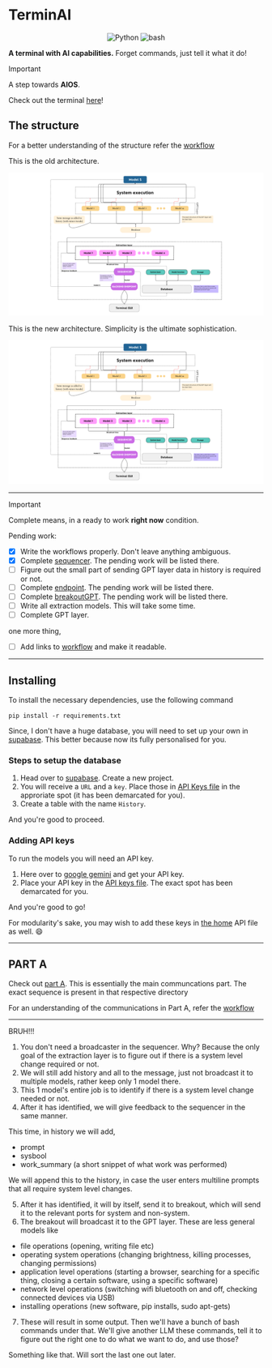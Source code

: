 # TerminAI

<p align="center">
  <img src="https://img.shields.io/badge/Code-Python-informational?style=flat&logo=python&color=blue" alt="Python" />
  <img src="https://img.shields.io/badge/Code-Bash-informational?style=flat&logo=Bash&color=yellow" alt="bash" />
</p>

**A terminal with AI capabilities.** Forget commands, just tell it what it do! 

> [!IMPORTANT]
> A step towards **AIOS**.

Check out the terminal [here](./terminal_gui/README.md)!

## The structure

For a better understanding of the structure refer the [workflow](./idea/README.md)

This is the old architecture.

![Architecture](./idea/oldIdea/TerminAI.png)

This is the new architecture. Simplicity is the ultimate sophistication.

![Architecture](./idea/TerminAI.png)

---

> [!IMPORTANT]
> Complete means, in a ready to work **right now** condition.

Pending work:

- [x] Write the workflows properly. Don't leave anything ambiguous.
- [x] Complete [sequencer](./Sequencer). The pending work will be listed there.
- [ ] Figure out the small part of sending GPT layer data in history is required or not.
- [ ] Complete [endpoint](./Backend_endpoint). The pending work will be listed there.  
- [ ] Complete [breakoutGPT](./BreakoutGPT). The pending work will be listed there.
- [ ] Write all extraction models. This will take some time.
- [ ] Complete GPT layer.

one more thing,

- [ ] Add links to [workflow](./idea/README.md) and make it readable.

---

## Installing

To install the necessary dependencies, use the following command

    pip install -r requirements.txt

Since, I don't have a huge database, you will need to set up your own in [supabase](https://supabase.com/). This better because now its fully personalised for you.

### Steps to setup the database

1. Head over to [supabase](https://supabase.com/). Create a new project.
2. You will receive a `URL` and a `key`. Place those in [API Keys file](./Sequencer/api_keys.py) in the approriate spot (it has been demarcated for you).
3. Create a table with the name `History`.

And you're good to proceed.

### Adding API keys

To run the models you will need an API key. 

1. Here over to [google gemini](https://ai.google.dev/gemini-api/docs/api-key) and get your API key.
2. Place your API key in the [API keys file](./extraction_models/api_keys.py). The exact spot has been demarcated for you.

And you're good to go!

For modularity's sake, you may wish to add these keys in [the home](./api_keys.py) API file as well. :smile:

---

## PART A

Check out [part A](./PartA_backend). This is essentially the main communcations part. The exact sequence is present in that respective directory

For an understanding of the communications in Part A, refer the [workflow](./PartA_backend/workflow.md)

---


BRUH!!!

1. You don't need a broadcaster in the sequencer. Why? Because the only goal of the extraction layer is to figure out if there is a system level change required or not.
2. We will still add history and all to the message, just not broadcast it to multiple models, rather keep only 1 model there.
3. This 1 model's entire job is to identify if there is a system level change needed or not.
4. After it has identified, we will give feedback to the sequencer in the same manner.

This time, in history we will add,

- prompt
- sysbool
- work_summary (a short snippet of what work was performed)

We will append this to the history, in case the user enters multiline prompts that all require system level changes.

5. After it has identified, it will by itself, send it to breakout, which will send it to the relevant ports for system and non-system.
6. The breakout will broadcast it to the GPT layer. These are less general models like

- file operations (opening, writing file etc)
- operating system operations (changing brightness, killing processes, changing permissions)
- application level operations (starting a browser, searching for a specific thing, closing a certain software, using a specific software)
- network level operations (switching wifi bluetooth on and off, checking connected devices via USB)
- installing operations (new software, pip installs, sudo apt-gets)

7. These will result in some output. Then we'll have a bunch of bash commands under that. We'll give another LLM these commands, tell it to figure out the right one to do what we want to do, and use those?

Something like that. Will sort the last one out later.